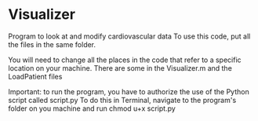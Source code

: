 # Visualizer
Program to look at and modify cardiovascular data
To use this code, put all the files in the same folder. 

You will need to change all the places in the code that refer to a specific location on your machine. 
There are some in the Visualizer.m and the LoadPatient files

Important: to run the program, you have to authorize the use of the Python script called script.py
To do this in Terminal, navigate to the program's folder on you machine and run
  chmod u+x script.py
